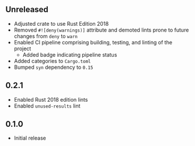 Unreleased
----------
- Adjusted crate to use Rust Edition 2018
- Removed `#![deny(warnings)]` attribute and demoted lints prone to
  future changes from `deny` to `warn`
- Enabled CI pipeline comprising building, testing, and linting of the
  project
  - Added badge indicating pipeline status
- Added categories to `Cargo.toml`
- Bumped `syn` dependency to `0.15`


0.2.1
-----
- Enabled Rust 2018 edition lints
- Enabled `unused-results` lint


0.1.0
-----
- Initial release

